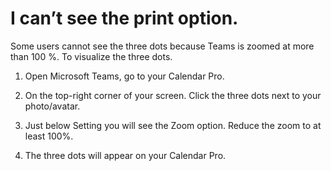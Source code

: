 # I can’t see the print option.

<p class="no-margin">Some users cannot see the three dots because Teams is zoomed at more than 100 %. To visualize the three dots.</p>
<p class="no-margin"></p>
<ol>
<li>
<p class="no-margin">Open Microsoft Teams, go to your Calendar Pro.</p>
</li>
<li>
<p class="no-margin">On the top-right corner of your screen. Click the three dots next to your photo/avatar.</p>
</li>
<li>
<p class="no-margin">Just below Setting you will see the Zoom option. Reduce the zoom to at least 100%.</p>
</li>
<li>
<p class="no-margin">The three dots will appear on your Calendar Pro.</p>
</li>
</ol>




